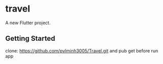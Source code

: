 # travel

A new Flutter project.

## Getting Started

clone: https://github.com/pvlminh3005/Travel.git and pub get before run app
